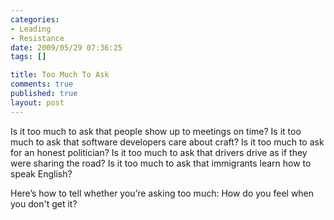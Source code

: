 ```yaml
--- 
categories: 
- Leading
- Resistance
date: 2009/05/29 07:36:25
tags: []

title: Too Much To Ask
comments: true
published: true
layout: post
---
```


Is it too much to ask that people show up to meetings on time? Is it too much to ask that software developers care about craft? Is it too much to ask for an honest politician? Is it too much to ask that drivers drive as if they were sharing the road? Is it too much to ask that immigrants learn how to speak English?

Here’s how to tell whether you’re asking too much: How do you feel when you don't get it?
